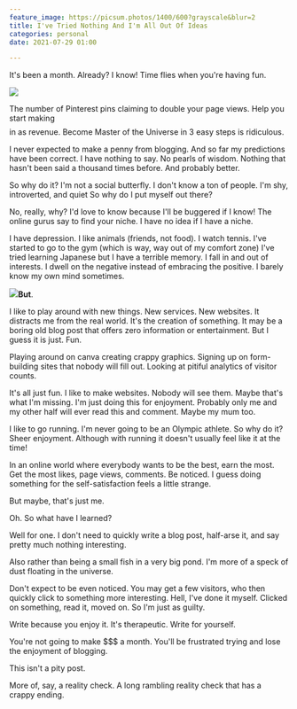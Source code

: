 ```yaml
---
feature_image: https://picsum.photos/1400/600?grayscale&blur=2
title: I've Tried Nothing And I'm All Out Of Ideas
categories: personal
date: 2021-07-29 01:00

---
```

It's been a month. Already? I know! Time flies when you're having fun.

![](https://res.cloudinary.com/paddysplace/image/upload/v1627508807/canva_assets/i_ve_tried_nothing_frqray.jpg)

The number of Pinterest pins claiming to double your page views. Help you start making $$$$ in as revenue. Become Master of the Universe in 3 easy steps is ridiculous.

I never expected to make a penny from blogging. And so far my predictions have been correct. I have nothing to say. No pearls of wisdom. Nothing that hasn't been said a thousand times before. And probably better.

So why do it? I'm not a social butterfly. I don't know a ton of people. I'm shy, introverted, and quiet So why do I put myself out there?

No, really, why? I'd love to know because I'll be buggered if I know! The online gurus say to find your niche. I have no idea if I have a niche.

I have depression. I like animals (friends, not food). I watch tennis. I've started to go to the gym (which is way, way out of my comfort zone) I've tried learning Japanese but I have a terrible memory. I fall in and out of interests. I dwell on the negative instead of embracing the positive. I barely know my own mind sometimes.

![](https://res.cloudinary.com/paddysplace/image/upload/v1627506419/illustrations/4443395_p3lfqo.jpg)**But**.

I like to play around with new things. New services. New websites. It distracts me from the real world. It's the creation of something. It may be a boring old blog post that offers zero information or entertainment. But I guess it is just. Fun.

Playing around on canva creating crappy graphics. Signing up on form-building sites that nobody will fill out. Looking at pitiful analytics of visitor counts.

It's all just fun. I like to make websites. Nobody will see them. Maybe that's what I'm missing. I'm just doing this for enjoyment. Probably only me and my other half will ever read this and comment. Maybe my mum too.

I like to go running. I'm never going to be an Olympic athlete. So why do it? Sheer enjoyment. Although with running it doesn't usually feel like it at the time!

In an online world where everybody wants to be the best, earn the most. Get the most likes, page views, comments. Be noticed. I guess doing something for the self-satisfaction feels a little strange.

But maybe, that's just me.

Oh. So what have I learned?

Well for one. I don't need to quickly write a blog post, half-arse it, and say pretty much nothing interesting.

Also rather than being a small fish in a very big pond. I'm more of a speck of dust floating in the universe. 

Don't expect to be even noticed. You may get a few visitors, who then quickly click to something more interesting.  Hell, I've done it myself. Clicked on something, read it, moved on. So I'm just as guilty.

Write because you enjoy it. It's therapeutic. Write for yourself.

You're not going to make $$$ a month. You'll be frustrated trying and lose the enjoyment of blogging.

This isn't a pity post. 

More of, say, a reality check. A long rambling reality check that has a crappy ending. 